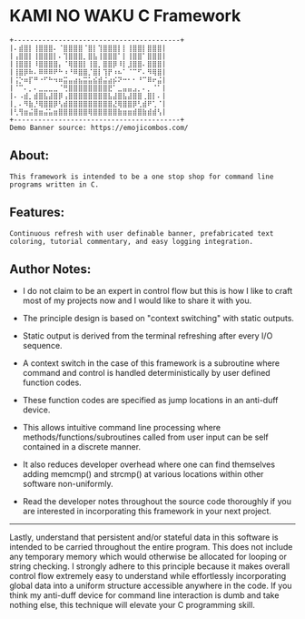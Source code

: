 # **KAMI NO WAKU C Framework**
    +-----------------------------------------+
    |⠄⣾⣿⡇⢸⣿⣿⣿⠄⠈⣿⣿⣿⣿⠈⣿⡇⢹⣿⣿⣿⡇⡇⢸⣿⣿⡇⣿⣿⣿|
    |⢠⣿⣿⡇⢸⣿⣿⣿⡇⠄⢹⣿⣿⣿⡀⣿⣧⢸⣿⣿⣿⠁⡇⢸⣿⣿⠁⣿⣿⣿|
    |⢸⣿⣿⡇⠸⣿⣿⣿⣿⡄⠈⢿⣿⣿⡇⢸⣿⡀⣿⣿⡿⠸⡇⣸⣿⣿⠄⣿⣿⣿|
    |⢸⣿⡿⠷⠄⠿⠿⠿⠟⠓⠰⠘⠿⣿⣿⡈⣿⡇⢹⡟⠰⠦⠁⠈⠉⠋⠄⠻⢿⣿|
    |⢨⡑⠶⡏⠛⠐⠋⠓⠲⠶⣭⣤⣴⣦⣭⣥⣮⣾⣬⣴⡮⠝⠒⠂⠂⠘⠉⠿⠖⣬|
    |⠈⠉⠄⡀⠄⣀⣀⣀⣀⠈⢛⣿⣿⣿⣿⣿⣿⣿⣿⣟⠁⣀⣤⣤⣠⡀⠄⡀⠈⠁|
    |⠄⠠⣾⡀⣾⣿⣧⣼⣿⡿⢠⣿⣿⣿⣿⣿⣿⣿⣿⣧⣼⣿⣧⣼⣿⣿⢀⣿⡇⠄|
    |⡀⠄⠻⣷⡘⢿⣿⣿⡿⢣⣾⣿⣿⣿⣿⣿⣿⣿⣿⣿⣜⢿⣿⣿⡿⢃⣾⠟⢁⠈|
    |⢃⢻⣶⣬⣿⣶⣬⣥⣶⣿⣿⣿⣿⣿⣿⢿⣿⣿⣿⣿⣿⣷⣶⣶⣾⣿⣷⣾⣾⢣|
    +-----------------------------------------+
    Demo Banner source: https://emojicombos.com/

## About:

    This framework is intended to be a one stop shop for command line programs written in C.

## Features:

    Continuous refresh with user definable banner, prefabricated text coloring, tutorial commentary, and easy logging integration.

## Author Notes:

* I do not claim to be an expert in control flow but this is how I like to craft most of my projects now and I would like to share it with you.

* The principle design is based on "context switching" with static outputs.

* Static output is derived from the terminal refreshing after every I/O sequence.

* A context switch in the case of this framework is a subroutine where command and control is handled deterministically by user defined function codes.

* These function codes are specified as jump locations in an anti-duff device.

* This allows intuitive command line processing where methods/functions/subroutines called from user input can be self contained in a discrete manner.

* It also reduces developer overhead where one can find themselves adding memcmp() and strcmp() at various locations within other software non-uniformly.

* Read the developer notes throughout the source code thoroughly if you are interested in incorporating this framework in your next project.
----------
Lastly, understand that persistent and/or stateful data in this software is intended to be carried throughout the entire program. This does not include any temporary memory which would otherwise be allocated for looping or string checking. I strongly adhere to this principle because it makes overall control flow extremely easy to understand while effortlessly incorporating global data into a uniform structure accessible anywhere in the code. If you think my anti-duff device for command line interaction is dumb and take nothing else, this technique will elevate your C programming skill.
